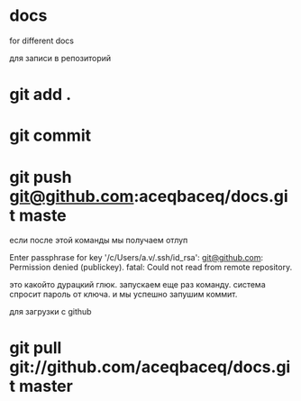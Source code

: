 ﻿# docs
for different docs


для записи в репозиторий
# git add .
# git commit
# git push git@github.com:aceqbaceq/docs.git maste

если после этой команды мы получаем отлуп

Enter passphrase for key '/c/Users/a.v/.ssh/id_rsa':
git@github.com: Permission denied (publickey).
fatal: Could not read from remote repository.

это какойто дурацкий глюк. запускаем еще раз команду. система спросит пароль от ключа. и мы успешно запушим коммит.

для загрузки с github
# git pull git://github.com/aceqbaceq/docs.git master

